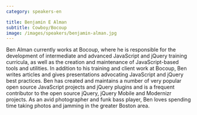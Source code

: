 ```yaml
---
category: speakers-en

title: Benjamin E Alman
subtitle: Cowboy/Bocoup
image: /images/speakers/benjamin-alman.jpg
---
```

Ben Alman currently works at Bocoup, where he is responsible for the development of intermediate and advanced JavaScript and jQuery training curricula, as well as the creation and maintenance of JavaScript-based tools and utilities. In addition to his training and client work at Bocoup, Ben writes articles and gives presentations advocating JavaScript and jQuery best practices.
Ben has created and maintains a number of very popular open source JavaScript projects and jQuery plugins and is a frequent contributor to the open source jQuery, jQuery Mobile and Modernizr projects. As an avid photographer and funk bass player, Ben loves spending time taking photos and jamming in the greater Boston area.